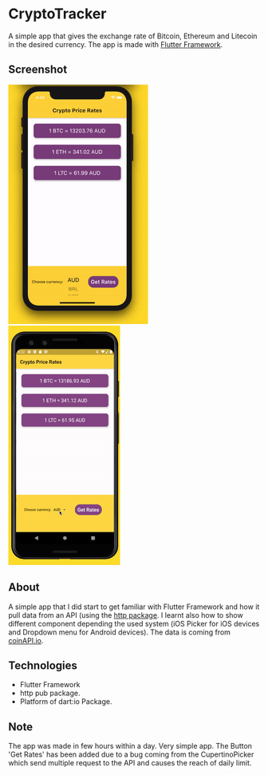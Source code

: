 # CryptoTracker

A simple app that gives the exchange rate of Bitcoin, Ethereum and Litecoin in the desired currency. The app is made with [Flutter Framework](https://flutter.dev/).

## Screenshot

![iOS_App_Running](./screenshot/crypto_ios.gif)
![Android_App_Running](./screenshot/crypto_android.gif)

## About

A simple app that I did start to get familiar with Flutter Framework and how it pull data from an API (using the [http package](https://pub.dev/packages/http). I learnt also how to show different component depending the used system (iOS Picker for iOS devices and Dropdown menu for Android devices). The data is coming from [coinAPI.io](https://www.coinapi.io/).

## Technologies

* Flutter Framework
* http pub package.
* Platform of dart:io Package.

## Note

The app was made in few hours within a day. Very simple app.
The Button 'Get Rates' has been added due to a bug coming from the CupertinoPicker which send multiple request to the API and causes the reach of daily limit.

